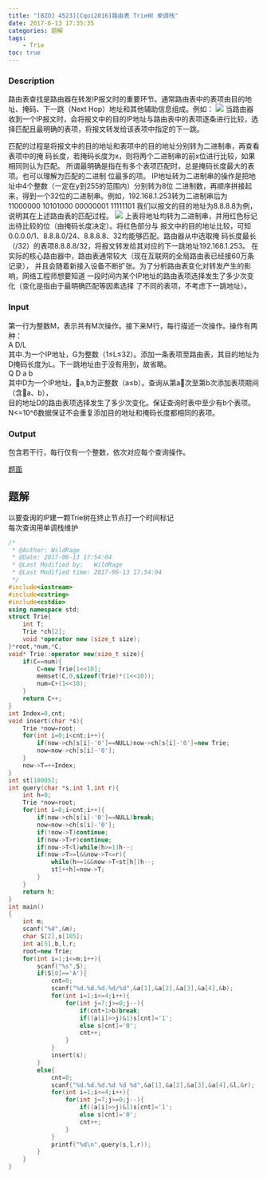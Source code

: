 ```yaml
---
title: "[BZOJ 4523][Cqoi2016]路由表 Trie树 单调栈"
date: 2017-6-13 17:35:35
categories: 题解
tags:
    - Trie
toc: true
---
```

### Description  
 路由表查找是路由器在转发IP报文时的重要环节。通常路由表中的表项由目的地址、掩码、下一跳（Next Hop）地址和其他辅助信息组成。例如：
 ![](https://ooo.0o0.ooo/2017/06/13/593fb6d8c246d.png)
 当路由器收到一个IP报文时，会将报文中的目的IP地址与路由表中的表项逐条进行比较，选
择匹配且最明确的表项，将报文转发给该表项中指定的下一跳。
<!--more--> 
匹配的过程是将报文中的目的地址和表项中的目的地址分别转为二进制串，再查看表项中的掩
码长度，若掩码长度为x，则将两个二进制串的前x位进行比较，如果相同则认为匹配。
所谓最明确是指在有多个表项匹配时，总是掩码长度最大的表项。也可以理解为匹配的二进制
位最多的项。
IP地址转为二进制串的操作是把地址中4个整数（一定在y到255的范围内）分别转为8位
二进制数，再顺序拼接起来，得到一个32位的二进制串。例如，192.168.1.253转为二进制串后为
11000000 10101000 00000001 11111101
我们以报文的目的地址为8.8.8.8为例，说明其在上述路由表的匹配过程。
![](https://ooo.0o0.ooo/2017/06/13/593fb701c18ab.png)
上表将地址均转为二进制串，并用红色标记出待比较的位（由掩码长度决定）。将红色部分与
报文中的目的地址比较，可知0.0.0.0/1、8.8.8.0/24、8.8.8.8、32均能够匹配。路由器从中选取掩
码长度最长（/32）的表项8.8.8.8/32，将报文转发给其对应的下一跳地址192.168.1.253。
在实际的核心路由器中，路由表通常较大（现在互联网的全局路由表已经接60万条记录），
并且会随着新接入设备不断扩张。为了分析路由表变化对转发产生的影响，网络工程师想要知道
一段时间内某个IP地址的路由表项选择发生了多少次变化（变化是指由于最明确匹配等因素选择
了不同的表项，不考虑下一跳地址）。
### Input
第一行为整数M，表示共有M次操作。接下来M行，每行描述一次操作。操作有两种：  
A D/L  
其中.为一个IP地址，G为整数（1≤L≤32）。添加一条表项至路由表，其目的地址为  D掩码长度为L。下一跳地址由于没有用到，故省略。  
Q D a b  
其中D为一个IP地址，a,b为正整数（a≤b）。查询从第a次至第b次添加表项期间（含a、b），  
目的地址D的路由表项选择发生了多少次变化。保证查询时表中至少有b个表项。  
N<=10^6数据保证不会重复添加目的地址和掩码长度都相同的表项。

### Output
 包含若干行，每行仅有一个整数，依次对应每个查询操作。

[题面](http://www.lydsy.com/JudgeOnline/problem.php?id=4523)

## 题解
以要查询的IP建一颗Trie树在终止节点打一个时间标记  
每次查询用单调栈维护  
```c++
/*
 * @Author: WildRage 
 * @Date: 2017-06-13 17:54:04 
 * @Last Modified by:   WildRage 
 * @Last Modified time: 2017-06-13 17:54:04 
 */
#include<iostream>
#include<cstring>
#include<cstdio>
using namespace std;
struct Trie{
    int T;
    Trie *ch[2];
    void *operator new (size_t size);
}*root,*num,*C;
void* Trie::operator new(size_t size){
    if(C==num){
        C=new Trie[1<<10];
        memset(C,0,sizeof(Trie)*(1<<10));
        num=C+(1<<10);
    }
    return C++;
}
int Index=0,cnt;
void insert(char *s){
    Trie *now=root;
    for(int i=0;i<cnt;i++){
        if(now->ch[s[i]-'0']==NULL)now->ch[s[i]-'0']=new Trie;
        now=now->ch[s[i]-'0'];
    }
    now->T=++Index;
}
int st[10005];
int query(char *s,int l,int r){
    int h=0;
    Trie *now=root;
    for(int i=0;i<cnt;i++){
        if(now->ch[s[i]-'0']==NULL)break;
        now=now->ch[s[i]-'0'];
        if(!now->T)continue;
        if(now->T>r)continue;
        if(now->T<l)while(h>=1)h--;
        if(now->T>=l&&now->T<=r){
            while(h>=1&&now->T<st[h])h--;
            st[++h]=now->T;
        }
    }
    return h;
}
int main()
{
    int m;
    scanf("%d",&m);
    char S[2],s[105];
    int a[5],b,l,r;
    root=new Trie;
    for(int i=1;i<=m;i++){
        scanf("%s",S);
        if(S[0]=='A'){
            cnt=0;
            scanf("%d.%d.%d.%d/%d",&a[1],&a[2],&a[3],&a[4],&b);
            for(int i=1;i<=4;i++){
                for(int j=7;j>=0;j--){
                    if(cnt+1>b)break;
                    if((a[i]>>j)&1)s[cnt]='1';
                    else s[cnt]='0';
                    cnt++;
                }
            }
            insert(s);
        }
        else{
            cnt=0;
            scanf("%d.%d.%d.%d %d %d",&a[1],&a[2],&a[3],&a[4],&l,&r);
            for(int i=1;i<=4;i++){
                for(int j=7;j>=0;j--){
                    if((a[i]>>j)&1)s[cnt]='1';
                    else s[cnt]='0';
                    cnt++;
                }
            }
            printf("%d\n",query(s,l,r));
        }
    }
}
```